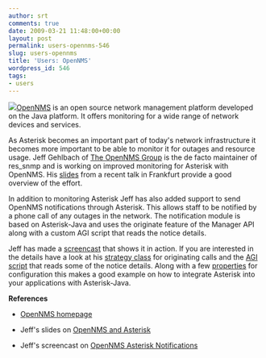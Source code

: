 ```yaml
---
author: srt
comments: true
date: 2009-03-21 11:48:00+00:00
layout: post
permalink: users-opennms-546
slug: users-opennms
title: 'Users: OpenNMS'
wordpress_id: 546
tags:
- users
---
```



![](/asterisk-java/wp-content/files/2011/12/opennms_logo.png)[OpenNMS](http://www.opennms.org/) is an open source network management platform developed on the Java platform. It offers monitoring for a wide range of network devices and services.



As Asterisk becomes an important part of today's network infrastructure it becomes more important to be able to monitor it for outages and resource usage. Jeff Gehlbach of [The OpenNMS Group](http://www.opennms.com/) is the de facto maintainer of res_snmp and is working on improved monitoring for Asterisk with OpenNMS. His [slides](http://asterisk-java.org/static/OpenNMS%20and%20Asterisk.pdf) from a recent talk in Frankfurt provide a good overview of the effort.



In addition to monitoring Asterisk Jeff has also added support to send OpenNMS notifications through Asterisk. This allows staff to be notified by a phone call of any outages in the network. The notification module is based on Asterisk-Java and uses the originate feature of the Manager API along with a custom AGI script that reads the notice details.



Jeff has made a [screencast](http://asterisk-java.org/static/opennms-asterisk-notifications.swf) that shows it in action. If you are interested in the details have a look at his [strategy class](https://opennms.svn.sourceforge.net/svnroot/opennms/opennms/trunk/opennms-asterisk/src/main/java/org/opennms/netmgt/notifd/AsteriskOriginateNotificationStrategy.java) for originating calls and the [AGI script](https://opennms.svn.sourceforge.net/svnroot/opennms/opennms/trunk/opennms-asterisk/src/main/java/org/opennms/netmgt/asterisk/agi/scripts/ReadNoticeDetailsAgiScript.java) that reads some of the notice details. Along with a few [properties](https://opennms.svn.sourceforge.net/svnroot/opennms/opennms/trunk/opennms-base-assembly/src/main/filtered/etc/asterisk-configuration.properties) for configuration this makes a good example on how to integrate Asterisk into your applications with Asterisk-Java.





**References**






  * [OpenNMS homepage](http://www.opennms.org/)


  * Jeff's slides on [OpenNMS and Asterisk](http://asterisk-java.org/static/OpenNMS%20and%20Asterisk.pdf)


  * Jeff's screencast on [OpenNMS Asterisk Notifications](http://asterisk-java.org/static/opennms-asterisk-notifications.swf)







